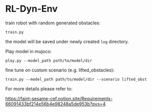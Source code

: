 # RL-Dyn-Env

train robot with random generated obstacles:

`train.py`

the model will be saved under newly created `log` directory.

Play  model in mujoco:

`play.py --model_path path/to/model/dir`

fine tune on custom scenario (e.g. lifted_obstacles):

`train.py --model_path path/to/model/dir --scenario lifted_obst`

For more details please refer to:

https://faint-sesame-cef.notion.site/Requirements-66091433bf214e56b4e98248a5de953b?pvs=4






